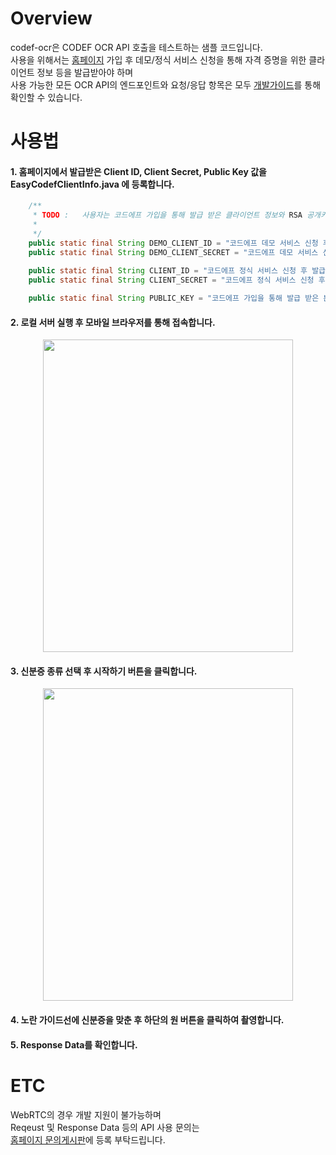 # Overview

codef-ocr은 CODEF OCR API 호출을 테스트하는 샘플 코드입니다.  
사용을 위해서는 [홈페이지](https://codef.io/) 가입 후 데모/정식 서비스 신청을 통해 자격 증명을 위한 클라이언트 정보 등을 발급받아야 하며  
사용 가능한 모든 OCR API의 엔드포인트와 요청/응답 항목은 모두 [개발가이드](https://developer.codef.io/)를 통해 확인할 수 있습니다.


# 사용법

#### 1. 홈페이지에서 발급받은 Client ID, Client Secret, Public Key 값을 EasyCodefClientInfo.java 에 등록합니다.

```java
	/**	
	 * TODO :	사용자는 코드에프 가입을 통해 발급 받은 클라이언트 정보와 RSA 공개키 정보를 설정해야 함.
	 *
	 */
	public static final String DEMO_CLIENT_ID = "코드에프 데모 서비스 신청 후 발급 받은 데모버전 클라이언트 아이디 설정";
	public static final String DEMO_CLIENT_SECRET = "코드에프 데모 서비스 신청 후 발급 받은 데모버전 클라이언트 시크릿 설정";
	
	public static final String CLIENT_ID = "코드에프 정식 서비스 신청 후 발급 받은 정식버전 클라이언트 아이디 설정";
	public static final String CLIENT_SECRET = "코드에프 정식 서비스 신청 후 발급 받은 정식버전 클라이언트 아이디 설정";

	public static final String PUBLIC_KEY = "코드에프 가입을 통해 발급 받은 본인 계정의 RSA 공개키 정보 설정";

```

#### 2. 로컬 서버 실행 후 모바일 브라우저를 통해 접속합니다.  
<div style="text-align: center"><img src="https://github.com/codef-io/codef-ocr/assets/43339893/530a409e-8e92-4215-9d58-9f006d6e5aee" width="400" height="500"></div> 
   
#### 3. 신분증 종류 선택 후 시작하기 버튼을 클릭합니다.
<div style="text-align: center"><img src="https://github.com/codef-io/codef-ocr/assets/43339893/e7d8ba89-26b7-4d29-ab69-952da149fd77" width="400" height="500"></div>

#### 4. 노란 가이드선에 신분증을 맞춘 후 하단의 원 버튼을 클릭하여 촬영합니다.
#### 5. Response Data를 확인합니다.



# ETC
WebRTC의 경우 개발 지원이 불가능하며  
Reqeust 및 Response Data 등의 API 사용 문의는  
[홈페이지 문의게시판](https://codef.io/#/cs/inquiry)에 등록 부탁드립니다.